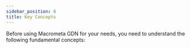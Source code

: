 ```yaml
---
sidebar_position: 6
title: Key Concepts
---
```


Before using Macrometa GDN for your needs, you need to understand the following fundamental concepts:
